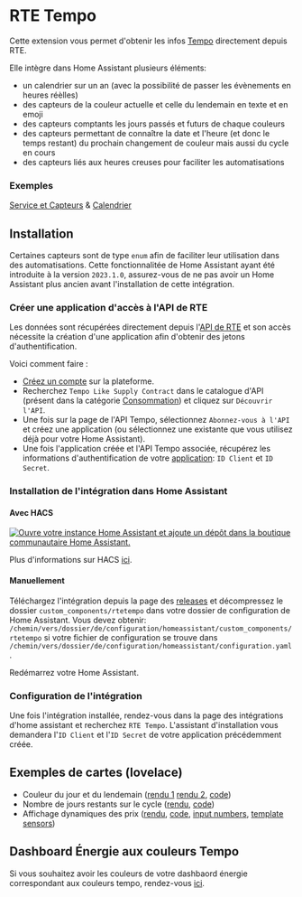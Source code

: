 # RTE Tempo

Cette extension vous permet d'obtenir les infos [Tempo](https://www.services-rte.com/fr/visualisez-les-donnees-publiees-par-rte/calendrier-des-offres-de-fourniture-de-type-tempo.html) directement depuis RTE.

Elle intègre dans Home Assistant plusieurs éléments:

* un calendrier sur un an (avec la possibilité de passer les évènements en heures réèlles)
* des capteurs de la couleur actuelle et celle du lendemain en texte et en emoji
* des capteurs comptants les jours passés et futurs de chaque couleurs
* des capteurs permettant de connaître la date et l'heure (et donc le temps restant) du prochain changement de couleur mais aussi du cycle en cours
* des capteurs liés aux heures creuses pour faciliter les automatisations

### Exemples

[Service et Capteurs](https://github.com/hekmon/rtetempo/raw/v1.3.2/res/rtetempo_svc.png) & [Calendrier](https://github.com/hekmon/rtetempo/raw/v1.3.2/res/rtetempo_calendar.png)

## Installation

Certaines capteurs sont de type `enum` afin de faciliter leur utilisation dans des automatisations. Cette fonctionnalitée de Home Assistant ayant été introduite à la version `2023.1.0`, assurez-vous de ne pas avoir un Home Assistant plus ancien avant l'installation de cette intégration.

### Créer une application d'accès à l'API de RTE

Les données sont récupérées directement depuis l'[API de RTE](https://data.rte-france.com/) et son accès nécessite la création d'une application afin d'obtenir des jetons d'authentification.

Voici comment faire :

* [Créez un compte](https://data.rte-france.com/create_account) sur la plateforme.
* Recherchez `Tempo Like Supply Contract` dans le catalogue d'API (présent dans la catégorie [Consommation](https://data.rte-france.com/catalog/consumption)) et cliquez sur `Découvrir l'API`.
* Une fois sur la page de l'API Tempo, sélectionnez `Abonnez-vous à l'API` et créez une application (ou sélectionnez une existante que vous utilisez déjà pour votre Home Assistant).
* Une fois l'application créée et l'API Tempo associée, récupérez les informations d'authentification de votre [application](https://data.rte-france.com/group/guest/apps): `ID Client` et `ID Secret`.

### Installation de l'intégration dans Home Assistant

#### Avec HACS

[![Ouvre votre instance Home Assistant et ajoute un dépôt dans la boutique communautaire Home Assistant.](https://my.home-assistant.io/badges/hacs_repository.svg)](https://my.home-assistant.io/redirect/hacs_repository/?owner=hekmon&repository=rtetempo&category=integration)

Plus d'informations sur HACS [ici](https://hacs.xyz/).

#### Manuellement

Téléchargez l'intégration depuis la page des [releases](https://github.com/hekmon/rtetempo/releases) et décompressez le dossier `custom_components/rtetempo` dans votre dossier de configuration de Home Assistant. Vous devez obtenir: `/chemin/vers/dossier/de/configuration/homeassistant/custom_components/rtetempo` si votre fichier de configuration se trouve dans `/chemin/vers/dossier/de/configuration/homeassistant/configuration.yaml`.

Redémarrez votre Home Assistant.

### Configuration de l'intégration

Une fois l'intégration installée, rendez-vous dans la page des intégrations d'home assistant et recherchez `RTE Tempo`. L'assistant d'installation vous demandera l'`ID Client` et l'`ID Secret` de votre application précédemment créée.

## Exemples de cartes (lovelace)

* Couleur du jour et du lendemain ([rendu 1](https://github.com/hekmon/rtetempo/raw/v1.3.2/res/lovelace_colors_1.png) [rendu 2](https://github.com/hekmon/rtetempo/raw/v1.3.2/res/lovelace_colors_2.png), [code](https://github.com/hekmon/rtetempo/blob/v1.3.2/res/tempo.yaml))
* Nombre de jours restants sur le cycle ([rendu](https://github.com/hekmon/rtetempo/raw/v1.3.2/res/lovelace_cycle.png), [code](https://github.com/hekmon/rtetempo/blob/v1.3.2/res/tempo_cycle.yaml))
* Affichage dynamiques des prix ([rendu](https://github.com/hekmon/rtetempo/raw/main/res/tempo_prices.png), [code](https://github.com/hekmon/rtetempo/blob/main/res/tempo_prices.yaml), [input numbers](https://gist.github.com/hekmon/33cba41728bfe2e4e522851da052f91f), [template sensors](https://gist.github.com/hekmon/c2f64f22f58b92eae007797eb1a2732e))

## Dashboard Énergie aux couleurs Tempo

Si vous souhaitez avoir les couleurs de votre dashbaord énergie correspondant aux couleurs tempo, rendez-vous [ici](https://github.com/hekmon/hatempotheme).
